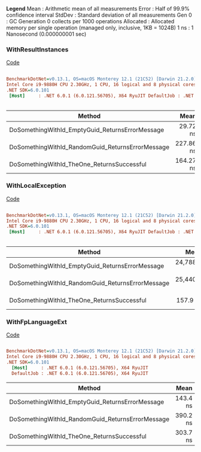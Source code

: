 **Legend**
Mean      : Arithmetic mean of all measurements
Error     : Half of 99.9% confidence interval
StdDev    : Standard deviation of all measurements
Gen 0     : GC Generation 0 collects per 1000 operations
Allocated : Allocated memory per single operation (managed only, inclusive, 1KB = 1024B)
1 ns      : 1 Nanosecond (0.000000001 sec)


### WithResultInstances
[Code](https://github.com/mcarey1590/fp_playground/blob/main/WithResultInstances.cs)

``` ini  
  
BenchmarkDotNet=v0.13.1, OS=macOS Monterey 12.1 (21C52) [Darwin 21.2.0]  
Intel Core i9-9880H CPU 2.30GHz, 1 CPU, 16 logical and 8 physical cores  
.NET SDK=6.0.101  
 [Host]     : .NET 6.0.1 (6.0.121.56705), X64 RyuJIT DefaultJob : .NET 6.0.1 (6.0.121.56705), X64 RyuJIT  
  
```  
|                                           Method |      Mean |    Error |   StdDev |  Gen 0 | Allocated |  
|------------------------------------------------- |----------:|---------:|---------:|-------:|----------:|  
|  DoSomethingWithId_EmptyGuid_ReturnsErrorMessage |  29.72 ns | 0.243 ns | 0.215 ns | 0.0134 |     112 B |  
| DoSomethingWithId_RandomGuid_ReturnsErrorMessage | 227.86 ns | 3.421 ns | 3.200 ns | 0.0372 |     312 B |  
|       DoSomethingWithId_TheOne_ReturnsSuccessful | 164.27 ns | 0.696 ns | 0.617 ns | 0.0420 |     352 B |

### WithLocalException
[Code](https://github.com/mcarey1590/fp_playground/blob/main/WithLocalException.cs)

``` ini  
  
BenchmarkDotNet=v0.13.1, OS=macOS Monterey 12.1 (21C52) [Darwin 21.2.0]  
Intel Core i9-9880H CPU 2.30GHz, 1 CPU, 16 logical and 8 physical cores  
.NET SDK=6.0.101  
 [Host]     : .NET 6.0.1 (6.0.121.56705), X64 RyuJIT DefaultJob : .NET 6.0.1 (6.0.121.56705), X64 RyuJIT  
  
```  
|                                           Method |        Mean |     Error |    StdDev |  Gen 0 | Allocated |  
|------------------------------------------------- |------------:|----------:|----------:|-------:|----------:|  
|  DoSomethingWithId_EmptyGuid_ReturnsErrorMessage | 24,788.4 ns | 136.32 ns | 120.84 ns | 0.0305 |     448 B |  
| DoSomethingWithId_RandomGuid_ReturnsErrorMessage | 25,440.4 ns | 174.16 ns | 135.97 ns | 0.0610 |     720 B |  
|       DoSomethingWithId_TheOne_ReturnsSuccessful |    157.9 ns |   3.12 ns |   4.57 ns | 0.0477 |     400 B |

### WithFpLanguageExt
[Code](https://github.com/mcarey1590/fp_playground/blob/main/WithFpLanguageExt.cs)

``` ini

BenchmarkDotNet=v0.13.1, OS=macOS Monterey 12.1 (21C52) [Darwin 21.2.0]
Intel Core i9-9880H CPU 2.30GHz, 1 CPU, 16 logical and 8 physical cores
.NET SDK=6.0.101
  [Host]     : .NET 6.0.1 (6.0.121.56705), X64 RyuJIT
  DefaultJob : .NET 6.0.1 (6.0.121.56705), X64 RyuJIT


```
|                                           Method |     Mean |   Error |  StdDev |  Gen 0 | Allocated |
|------------------------------------------------- |---------:|--------:|--------:|-------:|----------:|
|  DoSomethingWithId_EmptyGuid_ReturnsErrorMessage | 143.4 ns | 0.47 ns | 0.36 ns | 0.0429 |     360 B |
| DoSomethingWithId_RandomGuid_ReturnsErrorMessage | 390.2 ns | 1.24 ns | 1.10 ns | 0.0601 |     504 B |
|       DoSomethingWithId_TheOne_ReturnsSuccessful | 303.7 ns | 5.50 ns | 4.60 ns | 0.0477 |     400 B |
